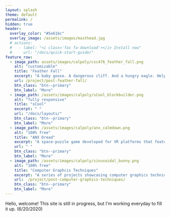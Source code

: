 ```yaml
---
layout: splash
theme: default
permalink: /
hidden: true
header:
  overlay_color: "#5e616c"
  overlay_image: /assets/images/masthead.jpg
  # actions:
  #   - label: "<i class='fas fa-download'></i> Install now"
  #     url: "/docs/quick-start-guide/"
feature_row:
  - image_path: assets/images/calpoly/csc476_feather_fall.png
    alt: "customizable"
    title: "Feather Fall"
    excerpt: "A baby goose. A dangerous cliff. And a hungry eagle. Help guide the chick as it falls down the cliff. _A game that demonstrates computer graphics and rendering techniques._"
    url: /project/post-feather-fall/
    btn_class: "btn--primary"
    btn_label: "More"
  - image_path: /assets/images/calpoly/sCool_blockbuilder.png
    alt: "fully responsive"
    title: "sCool"
    excerpt: " "
    url: "/docs/layouts/"
    btn_class: "btn--primary"
    btn_label: "More"
  - image_path: /assets/images/calpoly/anx_calmdown.png
    alt: "100% free"
    title: "ANX Dread"
    excerpt: "A space-puzzle game developed for VR platforms that features an arduino heart-rate monitor to measure heart-rate throughout the experience."
    url: " "
    btn_class: "btn--primary"
    btn_label: "More"   
  - image_path: /assets/images/calpoly/sinusoidal_bunny.png
    alt: "100% free"
    title: "Computer Graphcis Techniques"
    excerpt: "A series of projects showcasing computer graphics techniques"
    url:  /project/post-computer-graphics-techniques/
    btn_class: "btn--primary"
    btn_label: "More"             
---
```


Hello, welcome! This site is still in progress, but I'm working everyday to fill it up. (6/20/2020)